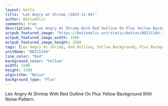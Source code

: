 ```yaml
---
layout: betta
title: "Leo Angry At Shrimp (2023-11-04)"
author: Bettadelic
comments: true
description: "Leo Angry At Shrimp With Red Outline On Plus Yellow Background With Noise Pattern."
actpub_featured_image: "https://bettadelic.art/static/bettas/BD231104.jpg"
actpub_featured_image_width: 1500
actpub_featured_image_height: 1500
tags: [Leo Angry At Shrimp, Red Outline, Yellow Background, Plus Background Pattern, Noise Pattern, November 2023]
unitName: "BD231104"
line_color: "Red"
background_color: "Yellow"
width: 1500
height: 1500
algorithm: "Noise"
background_type: "Plus"
---
```


Leo Angry At Shrimp With Red Outline On Plus Yellow Background With Noise Pattern.
